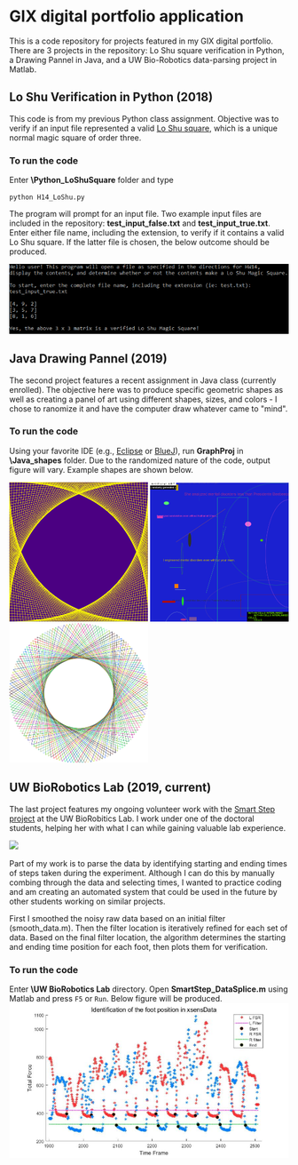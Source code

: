 # GIX digital portfolio application

This is a code repository for projects featured in my GIX digital portfolio. There are 3 projects in the repository: Lo Shu square verification in Python, a Drawing Pannel in Java, and a UW Bio-Robotics data-parsing project in Matlab. 

## Lo Shu Verification in Python (2018)

This code is from my previous Python class assignment. Objective was to verify if an input file represented a valid [Lo Shu square](https://en.wikipedia.org/wiki/Lo_Shu_Square), which is a unique normal magic square of order three. 

### To run the code

Enter **\Python_LoShuSquare** folder and type 
```console 
python H14_LoShu.py
``` 
The program will prompt for an input file. Two example input files are included in the repository: **test_input_false.txt** and **test_input_true.txt**. Enter either file name, including the extension, to verify if it contains a valid Lo Shu square. If the latter file is chosen, the below outcome should be produced. 

<img src="https://github.com/nywieck/GIX-application/blob/master/Python_LoShuSquare/LoShu_true.PNG" width="700">

## Java Drawing Pannel (2019)

The second project features a recent assignment in Java class (currently enrolled). The objective here was to produce specific geometric shapes as well as creating a panel of art using different shapes, sizes, and colors - I chose to ranomize it and have the computer draw whatever came to "mind". 

### To run the code

Using your favorite IDE (e.g., [Eclipse](https://www.eclipse.org/) or [BlueJ](https://www.bluej.org/)), run **GraphProj** in **\Java_shapes** folder. Due to the randomized nature of the code, output figure will vary. Example shapes are shown below.

<p float="left">
  <img src="https://github.com/nywieck/GIX-application/blob/master/Java_shapes/Java%201.PNG" width="250" />
  <img src="https://github.com/nywieck/GIX-application/blob/master/Java_shapes/Java%202.PNG" width="250" /> 
  <img src="https://github.com/nywieck/GIX-application/blob/master/Java_shapes/Java%203.PNG" width="250" />
</p>

## UW BioRobotics Lab (2019, current)

The last project features my ongoing volunteer work with the [Smart Step project](https://rombolabs.github.io/#project-smartStep) at the UW BioRobitics Lab. I work under one of the doctoral students, helping her with what I can while gaining valuable lab experience.

<img src="https://rombolabs.github.io/img/portfolio/ss1.png" width="700">

Part of my work is to parse the data by identifying starting and ending times of steps taken during the experiment. Although I can do this by manually combing through the data and selecting times, I wanted to practice coding and am creating an automated system that could be used in the future by other students working on similar projects.

First I smoothed the noisy raw data based on an initial filter (smooth_data.m). Then the filter location is iteratively refined for each set of data. Based on the final filter location, the algorithm determines the starting and ending time position for each foot, then plots them for verification. 

### To run the code

Enter **\UW BioRobotics Lab** directory. Open **SmartStep_DataSplice.m** using Matlab and press ```F5``` or ```Run```. Below figure will be produced. 
<img src="https://github.com/nywieck/GIX-application/blob/master/UW%20BioRobotics%20Lab/xsensExample.jpg" width="700">



